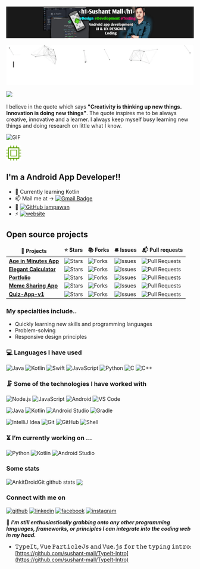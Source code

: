 ![Header](https://github.com/sushant-mall/sushant-mall/blob/main/header_png.png "Header")

<img src="https://github.com/sushant-mall/sushant-mall/blob/main/intro.gif">

![](https://komarev.com/ghpvc/?username=sushant-mall&color=orange&style=plastic&label=PROFILE+VIEWS)

I believe in the quote which says **"Creativity is thinking up new things. Innovation is doing new things"**. The quote inspires me to be always creative, innovative and a learner. I always keep myself busy learning new things and doing research on little what I know.

<img alt="GIF" height= 150 src="https://camo.githubusercontent.com/992babdffd8c74a1502de375fbdf7e4d54773242/68747470733a2f2f6d656469612e67697068792e636f6d2f6d656469612f53576f536b4e36447854737a71494b4571762f67697068792e676966" />

<a href='https://docs.github.com/en/developers'><img src='https://raw.githubusercontent.com/acervenky/animated-github-badges/master/assets/devbadge.gif' width='40' height='40'></a> 
## I'm a Android App Developer!!
- 🌱 Currently learning Kotlin 
- 📫 Mail me at -> [![Gmail Badge](https://img.shields.io/badge/-sush2599mall@gmail.com-c14438?style=plastic&logo=Gmail&logoColor=white&link=mailto:sush2599mall@gmail.com)](mailto:sush2599mall@gmail.com)
- 🌱 [![GitHub iampawan](https://img.shields.io/github/followers/sushant-mall?style=social)](https://github.com/sushant-mall)
- ⚡ [![website](https://img.shields.io/badge/Portfolio-Sushant-2648ff?style=plastic&logo=google-chrome)](https://sushant-mall.github.io)

<h2>Open source projects</h2>
<table>
  <thead align="center">
    <tr border: none;>
      <td><b>🎁 Projects</b></td>
      <td><b>⭐ Stars</b></td>
      <td><b>📚 Forks</b></td>
      <td><b>🛎 Issues</b></td>
      <td><b>📬 Pull requests</b></td>
    </tr>
  </thead>
  <tbody>
    <tr>
	    <td><a href="https://github.com/sushant-mall/Age-In-Minutes"><b>Age in Minutes App</b></a></td>
      <td><img alt="Stars" src="https://img.shields.io/github/stars/sushant-mall/Age-In-Minutes?style=flat-square&labelColor=343b41"/></td>
      <td><img alt="Forks" src="https://img.shields.io/github/forks/sushant-mall/Age-In-Minutes?style=flat-square&labelColor=343b41"/></td>
      <td><img alt="Issues" src="https://img.shields.io/github/issues/sushant-mall/Age-In-Minutes?style=flat-square&labelColor=343b41"/></td>
      <td><img alt="Pull Requests" src="https://img.shields.io/github/issues-pr/sushant-mall/Age-In-Minutes?style=flat-square&labelColor=343b41"/></td>
    </tr>
	  <tr>
		  <td><a href="https://github.com/sushant-mall/Elegant-Responsive-Calculator-v2"><b>Elegant Calculator</b></a></td>
      <td><img alt="Stars" src="https://img.shields.io/github/stars/sushant-mall/Elegant-Responsive-Calculator-v2?style=flat-square&labelColor=343b41"/></td>
      <td><img alt="Forks" src="https://img.shields.io/github/forks/sushant-mall/Elegant-Responsive-Calculator-v2?style=flat-square&labelColor=343b41"/></td>
      <td><img alt="Issues" src="https://img.shields.io/github/issues/sushant-mall/Elegant-Responsive-Calculator-v2?style=flat-square&labelColor=343b41"/></td>
      <td><img alt="Pull Requests" src="https://img.shields.io/github/issues-pr/sushant-mall/Elegant-Responsive-Calculator-v2?style=flat-square&labelColor=343b41"/></td>
    </tr>
		<tr>
			<td><a href="https://github.com/sushant-mall/sushant-mall.github.io"><b>Portfolio</b></a></td>
      <td><img alt="Stars" src="https://img.shields.io/github/stars/sushant-mall/sushant-mall.github.io?style=flat-square&labelColor=343b41"/></td>
      <td><img alt="Forks" src="https://img.shields.io/github/forks/sushant-mall/sushant-mall.github.io?style=flat-square&labelColor=343b41"/></td>
      <td><img alt="Issues" src="https://img.shields.io/github/issues/sushant-mall/sushant-mall.github.io?style=flat-square&labelColor=343b41"/></td>
      <td><img alt="Pull Requests" src="https://img.shields.io/github/issues-pr/sushant-mall/sushant-mall.github.io?style=flat-square&labelColor=343b41"/></td>
    </tr>
   <tr>
			<td><a href="https://github.com/sushant-mall/Meme-sharing-app"><b>Meme Sharing App</b></a></td>
      <td><img alt="Stars" src="https://img.shields.io/github/stars/sushant-mall/Meme-sharing-app?style=flat-square&labelColor=343b41"/></td>
      <td><img alt="Forks" src="https://img.shields.io/github/forks/sushant-mall/Meme-sharing-app?style=flat-square&labelColor=343b41"/></td>
      <td><img alt="Issues" src="https://img.shields.io/github/issues/sushant-mall/Meme-sharing-app?style=flat-square&labelColor=343b41"/></td>
      <td><img alt="Pull Requests" src="https://img.shields.io/github/issues-pr/sushant-mall/Meme-sharing-app?style=flat-square&labelColor=343b41"/></td>
    </tr>
   <tr>
	    <td><a href="https://github.com/sushant-mall/Quiz-App-v1"><b>Quiz-App-v1</b></a></td>
      <td><img alt="Stars" src="https://img.shields.io/github/stars/sushant-mall/Quiz-App-v1?style=flat-square&labelColor=343b41"/></td>
      <td><img alt="Forks" src="https://img.shields.io/github/forks/sushant-mall/Quiz-App-v1?style=flat-square&labelColor=343b41"/></td>
      <td><img alt="Issues" src="https://img.shields.io/github/issues/sushant-mall/Quiz-App-v1?style=flat-square&labelColor=343b41"/></td>
      <td><img alt="Pull Requests" src="https://img.shields.io/github/issues-pr/sushant-mall/Quiz-App-v1?style=flat-square&labelColor=343b41"/></td>
    </tr>
  </tbody>
</table>

### My specialties include..
- Quickly learning new skills and programming languages
- Problem-solving
- Responsive design principles


### 💻 Languages I have used

![Java](https://img.shields.io/badge/-Java-333333?style=flat&logo=java)
![Kotlin](https://img.shields.io/badge/-kotlin-333333?style=flat&logo=kotlin)
![Swift](https://img.shields.io/badge/-Swift-333333?style=flat&logo=swift)
![JavaScript](https://img.shields.io/badge/-JavaScript-333333?style=flat&logo=javascript)
![Python](https://img.shields.io/badge/-Python-333333?style=flat&logo=python)
![C](https://img.shields.io/badge/-C-333333?style=flat&logo=c)
![C++](https://img.shields.io/badge/-C++-333333?style=flat&logo=c%2B%2B)


### 🗜 Some of the technologies I have worked with
![Node.js](https://img.shields.io/badge/-Node.js-333333?style=flat&logo=node.js&logoColor=339933)
![JavaScript](https://img.shields.io/badge/-JavaScript-333333?style=flat&logo=javascript)
![Android](http://img.shields.io/badge/-Android-333333?style=flat&logo=android)
![VS Code](https://img.shields.io/badge/-visualstudiocode-333333?style=flat&logo=visual-studio-code)

![Java](https://img.shields.io/badge/-Java-333333?style=flat&logo=java)
![Kotlin](https://img.shields.io/badge/-kotlin-333333?style=flat&logo=kotlin)
![Android Studio](http://img.shields.io/badge/-Android%20Studio-333333?style=flat&logo=android-studio)
![Gradle](http://img.shields.io/badge/-Gradle-333333?style=flat&logo=gradle)

![IntelliJ Idea](http://img.shields.io/badge/-IntelliJ-333333?style=flat&logo=jetbrains)
![Git](https://img.shields.io/badge/-Git-333333?style=flat&logo=git&logoColor=F05032)
![GitHub](https://img.shields.io/badge/-GitHub-333333?style=flat&logo=github&logoColor=FFFFFF)
![Shell](https://img.shields.io/badge/-Shell-333333?style=flat&logo=shell&logoColor=FFFFFF)


### ⏳ I’m currently working on ...
![Python](https://img.shields.io/badge/-Python-333333?style=flat&logo=python)
![Kotlin](https://img.shields.io/badge/-kotlin-333333?style=flat&logo=kotlin)
![Android Studio](http://img.shields.io/badge/-Android%20Studio-333333?style=flat&logo=android-studio)


### Some stats

<img align="center" src="https://github-readme-stats.vercel.app/api?username=sushant-mall&show_icons=true&theme=tokyonight&line_height=27" alt="AnkitDroidGit github stats" />

<img align="center" src="https://github-readme-stats.vercel.app/api/top-langs/?username=sushant-mall&layout=compact&theme=tokyonight&hide=css,html,jupyter+notebook" />


### Connect with me on

[<img src='https://cdn.jsdelivr.net/npm/simple-icons@3.0.1/icons/github.svg' alt='github' height='40'>](https://www.github.com/sushant-mall)  [<img src='https://cdn.jsdelivr.net/npm/simple-icons@3.0.1/icons/linkedin.svg' alt='linkedin' height='40'>](https://www.linkedin.com/in/sushant-mall-23843618b/)  [<img src='https://cdn.jsdelivr.net/npm/simple-icons@3.0.1/icons/facebook.svg' alt='facebook' height='40'>](https://www.facebook.com/sushant.mall.9/)  [<img src='https://cdn.jsdelivr.net/npm/simple-icons@3.0.1/icons/instagram.svg' alt='instagram' height='40'>](https://www.instagram.com/ig__sushant/)  


 🔭 ***I'm still enthusiastically grabbing onto any other programming languages, frameworks, or principles I can integrate into the coding web in my head.***

- **𝚃𝚢𝚙𝚎𝙸𝚝, 𝚅𝚞𝚎 𝙿𝚊𝚛𝚝𝚒𝚌𝚕𝚎𝙹𝚜 𝚊𝚗𝚍 𝚅𝚞𝚎.𝚓𝚜 𝚏𝚘𝚛 𝚝𝚑𝚎 𝚝𝚢𝚙𝚒𝚗𝚐 𝚒𝚗𝚝𝚛𝚘:** [https://github.com/sushant-mall/TypeIt-Intro](https://github.com/sushant-mall/TypeIt-Intro)

